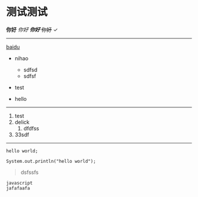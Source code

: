 # 测试测试

**你好**
*你好*
***你好***
~~你好~~  &#10003;

---

[baidu](http://www.baidu.com)

+ nihao
  + sdfsd
  + sdfsf
+ test

+ hello

---

1. test
2. delick
    1. dfdfss
3. 33sdf

---

`hello world;`

```(java)
System.out.println("hello world");
```

>dsfssfs

    javascript
    jafafaafa
